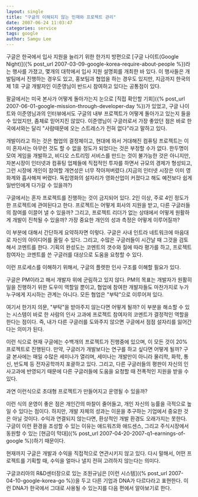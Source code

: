 ```yaml
---
layout: single
title: "구글의 이해되지 않는 인재와 프로젝트 관리"
date: 2007-06-24 11:03:47
categories: service
tags: google
author: Samgu Lee
---
```


구글은 한국에서 입사 지원을 늘리기 위한 한가지 방편으로 [구글 나이트(Google Night)]({% post_url 2007-03-09-google-korea-require-about-people %})라는 행사를 가졌고, 몇개의 대학에서 입사 지원 설명회를 개최한 바 있다. 이 행사들은 개발팀에서 진행하는 경우도 있고, 홍보팀과 협업을 하는 경우도 있지만, 지금까지 한국의 제 1호 구글 개발자인 이준영님이 반드시 참여하고 있다는 공통점이 있다.

팔글에서는 미국 본사가 어떻게 돌아가는지 눈으로 [직접 확인할 기회]({% post_url 2007-06-01-google-mission-through-developer-day %})가 있었고, 구글 나이트와 이준영님과의 인터뷰에서도 구글의 내부 프로젝트가 어떻게 돌아가고 있는지 들을 수 있었지만, 좀체로 믿어지진 않았다. 이준영님이 구글러로서 가장 좋았던 점은 바로 한국에서와는 달리 "사람때문에 오는 스트레스가 전혀 없다"라고 말하고 있다.

개발이라고 하는 것은 협업의 결정체이고, 현대에 와서 거대해진 컴퓨팅 프로젝트는 이미 혼자서는 아무런 것도 할 수 없을 정도가 되었다는 것은 부정할 수가 없다. 한두명이 모여 게임을 개발하고, 비디오 스트리밍 서비스를 만드는 것이 불가능한 것은 아니지만, 자본시장이 인터넷과 컴퓨팅 업체들에 직접적인 투자를 하면서 규모의 경제가 형성되고, 그런 시장에 개인이 참여할 개연성은 너무 작아져버렸다.(지금의 인터넷 시장은 이미 영화계와 흡사해져 버렸다. 독립영화의 설자리가 영화산업이 커졌다고 해도 예전보다 쉽게 일반인에게 다가갈 수 있을까?)

구글에서는 혼자 프로젝트를 진행하는 것이 금지되어 있다. 2인 이상, 주로 4인 정도가 한 프로젝트에 관여된다고 한다. 프로젝트는 어떻게 회사의 지원을 받고, 다른 구글러들의 참여를 이끌어 낼 수 있을까? 그리고, 프로젝트 리더가 없는 상태에서 어떻게 원활하게 개발이 진척될 수 있을까? 가장 중요한 개인의 성과 측정은 어떻게 이루어질까?

이 부분에 대해서 간단하게 요약하자면 이렇다. 구글은 사내 인트라 네트워크에 마음대로 자신의 아이디어를 올릴 수 있다. 그리고, 수많은 구글러들이 시간날 때 그것을 검토해서 코멘트를 한다. 기획의 완성도는 코멘트의 갯수와 질에 따라 평가를 하고, 프로젝트 참여자는 코멘트를 쓴 구글러를 대상으로 도움을 요청할 수 있다.

이런 프로세스를 이해하기 위해서, 구글의 플렛한 인사 구조를 이해할 필요가 있다.

구글은 PM이라고 해서 개발자 위에 군림하고 있지 않다. PM의 목표는 개발자가 원활히 일을 진행하기 위한 도우미 역할일 뿐이고, 협업에 참여한 개발자들도 마찬가지로 누가 누구에게 지시하는 관계는 아니다. 모든 협업은 "부탁"으로 이루어져 있다.

여기서 한가지 의문, "부탁"을 받아주지 않는다면 어떻게 될까? 이 부분을 해소할 수 있는 시스템이 바로 한 사람의 인사 고과에 프로젝트 참여자의 코멘트가 결정적인 역할을 한다는 점이다. 즉, 내가 다른 구글러를 도와주지 않으면 구글에서 점점 설자리를 잃어간다는 의미가 된다.

이런 식으로 현재 구글에는 수백개의 프로젝트가 진행중에 있으며, 이 모든 것이 20% 프로젝트로 진행된다. 만약, 구글러가 개발보다는 연구를 하고 싶다면 어떻게 될까? 구글 본사에는 매일 수많은 세미나가 열리며, 세미나는 개발만이 아니라 물리학, 화학, 통신, 반도체 등 전자공학까지 포괄하고 있다. 그리고, 다른 구글러들의 평판이 자신의 인사고과에 반영되기 때문에 다른 구글러들에 도움을 요청할 때 전폭적인 지원을 받을 수 있다.

과연 이런식으로 초대형 프로젝트가 만들어지고 운영될 수 있을까?

이런 식의 운영이 좋은 점은 개인간의 마찰이 줄어들고, 개인 자신의 능률을 극적으로 높일 수 있다는 점이다. 하지만, 개발 자체의 성과는 이윤을 추구하는 기업에서 중요한 것은 아닐 것이다. 수익과 연결되지 않는다면, 환상적인 개발 환경도 오래가지는 못한다. 구글이 이런 환경을 조성할 수 있는 이유는 애드워즈와 애드센스, 그리고 주식시장에서 동원할 수 있는 [현금이 막대]({% post_url 2007-04-20-2007-q1-earnings-of-google %})하기 때문이다.

현재까지 구글은 개발과 수익을 직접적으로 연관시키지 않고 있다. 다시 말해서, 어떤 프로젝트를 기획할 때, 수익을 얼마나 낼지 전혀 고려하지 않는다는 의미다.

구글코리아의 R&D센터장으로 있는 조원규님은 [이런 시스템]({% post_url 2007-04-10-google-korea-go %})을 두고 다른 기업과 DNA가 다르다라고 표현한다. 이런 DNA가 한국에서 그대로 사용될 수 있는지를 다음 편에서 알아보기로 한다.
